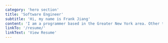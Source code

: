 ```yaml
---
category: 'hero section'
title: 'Software Engineer'
subtitle: 'Hi, my name is Frank Jiang'
content: 'I am a programmer based in the Greater New York area. Other than coding, I enjoy photography. PogChamp'
linkTo: '/resume/'
linkText: 'View Resume'
---
```

